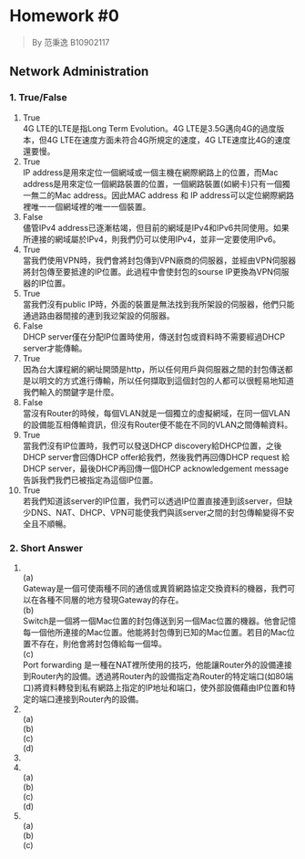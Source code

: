 # Homework #0
>By 范秉逸 B10902117
## Network Administration
### 1. True/False
1. True <br>
4G LTE的LTE是指Long Term Evolution。4G LTE是3.5G邁向4G的過度版本，但4G LTE在速度方面未符合4G所規定的速度，4G LTE速度比4G的速度還要慢。
2. True <br>
IP address是用來定位一個網域或一個主機在網際網路上的位置，而Mac address是用來定位一個網路裝置的位置，一個網路裝置(如網卡)只有一個獨一無二的Mac address。因此MAC address 和 IP address可以定位網際網路裡唯一一個網域裡的唯一一個裝置。
3. False <br>
儘管IPv4 address已逐漸枯竭，但目前的網域是IPv4和IPv6共同使用。如果所連接的網域屬於IPv4，則我們仍可以使用IPv4，並非一定要使用IPv6。
4. True <br>
當我們使用VPN時，我們會將封包傳到VPN廠商的伺服器，並經由VPN伺服器將封包傳至要抵達的IP位置。此過程中會使封包的sourse IP更換為VPN伺服器的IP位置。
5. True <br>
當我們沒有public IP時，外面的裝置是無法找到我所架設的伺服器，他們只能通過路由器間接的連到我逤架設的伺服器。
6. False <br>
DHCP server僅在分配IP位置時使用，傳送封包或資料時不需要經過DHCP server才能傳輸。
7. True <br>
因為台大課程網的網址開頭是http，所以任何用戶與伺服器之間的封包傳送都是以明文的方式進行傳輸，所以任何擷取到這個封包的人都可以很輕易地知道我們輸入的關鍵字是什麼。
8. False <br>
當沒有Router的時候，每個VLAN就是一個獨立的虛擬網域，在同一個VLAN的設備能互相傳輸資訊，但沒有Router便不能在不同的VLAN之間傳輸資料。
9. True <br>
當我們沒有IP位置時，我們可以發送DHCP discovery給DHCP位置，之後DHCP server會回傳DHCP offer給我們，然後我們再回傳DHCP request 給DHCP server，最後DHCP再回傳一個DHCP acknowledgement message告訴我們我們已被指定為這個IP位置。
10. True <br>
若我們知道該server的IP位置，我們可以透過IP位置直接連到該server，但缺少DNS、NAT、DHCP、VPN可能使我們與該server之間的封包傳輸變得不安全且不順暢。
### 2.  Short Answer
1. <br>
    (a) <br>
    Gateway是一個可使兩種不同的通信或異質網路協定交換資料的機器，我們可以在各種不同層的地方發現Gateway的存在。<br> 
    (b) <br>
    Switch是一個將一個Mac位置的封包傳送到另一個Mac位置的機器。他會記憶每一個他所連接的Mac位置。他能將封包傳到已知的Mac位置。若目的Mac位置不存在，則他會將封包傳給每一個埠。<br>
    (c) <br>
    Port forwarding 是一種在NAT裡所使用的技巧，他能讓Router外的設備連接到Router內的設備。透過將Router內的設備指定為Router的特定端口(如80端口)將資料轉發到私有網路上指定的IP地址和端口，使外部設備藉由IP位置和特定的端口連接到Router內的設備。
2. <br>
    (a) <br>
    (b) <br>
    (c) <br>
    (d) <br>
3. 
4. <br>
    (a) <br>
    (b) <br>
    (c) <br>
    (d) <br>
5. <br>
    (a) <br> 
    (b) <br>
    (c) <br>